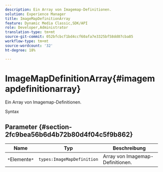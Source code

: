```yaml
---
description: Ein Array von Imagemap-Definitionen.
solution: Experience Manager
title: ImageMapDefinitionArray
feature: Dynamic Media Classic,SDK/API
role: Developer,Administrator
translation-type: tm+mt
source-git-commit: 052bfcbcf1bd4ccf60afa7e3325bf58dd07cba85
workflow-type: tm+mt
source-wordcount: '32'
ht-degree: 18%

---
```



# ImageMapDefinitionArray{#imagemapdefinitionarray}

Ein Array von Imagemap-Definitionen.

Syntax

## Parameter {#section-2fc9bea56b6d4b72b80d4f04c5f9b862}

| Name | Typ | Beschreibung |
|---|---|---|
| `*`Elemente`*` | `types:ImageMapDefinition` | Array von Imagemap-Definitionen. |

